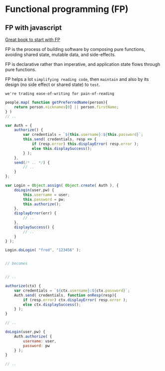 # Functional programming (FP)

## FP with javascript

[Great book to start with FP](https://mostly-adequate.gitbooks.io/mostly-adequate-guide)

FP is the process of building software by composing pure functions, avoiding shared state, mutable data, and side-effects.

FP is declarative rather than imperative, and application state flows through pure functions.

FP helps a lot `simplifying reading code`, then `maintain` and also by its design (no side effect or shared state) to `test`.


`we're trading ease-of-writing for pain-of-reading`

<!-- Clean code FP -->
<!-- Rule 1 : prefer named function to anonymous : Name every single function
if you sit there stumped, unable to come up with a good name for some function you've written,
 I'd strongly suggest you don't fully understand that function's purpose yet -- or it's just too broad or abstract.
  You need to go back and re-design the function until this is more clear.
And by that point, a name will become more apparent.

In my practice, if I don't have a good name to use for a function, I name it TODO initially.
 I'm certain that I'll at least catch that later when I search for "TODO" comments before committing code.

 -->
```js
people.map( function getPreferredName(person){
    return person.nicknames[0] || person.firstName;
} )
// ..
```


<!-- Rule 2: Avoid using `this` keyword -->
```js
var Auth = {
    authorize() {
        var credentials = `${this.username}:${this.password}`;
        this.send( credentials, resp => {
            if (resp.error) this.displayError( resp.error );
            else this.displaySuccess();
        } );
    },
    send(/* .. */) {
        // ..
    }
};

var Login = Object.assign( Object.create( Auth ), {
    doLogin(user,pw) {
        this.username = user;
        this.password = pw;
        this.authorize();
    },
    displayError(err) {
        // ..
    },
    displaySuccess() {
        // ..
    }
} );

Login.doLogin( "fred", "123456" );


// becomes


// ..

authorize(ctx) {
    var credentials = `${ctx.username}:${ctx.password}`;
    Auth.send( credentials, function onResp(resp){
        if (resp.error) ctx.displayError( resp.error );
        else ctx.displaySuccess();
    } );
}

// ..

doLogin(user,pw) {
    Auth.authorize( {
        username: user,
        password: pw
    } );
}

// ..

```